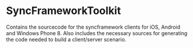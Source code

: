 SyncFrameworkToolkit
====================

Contains the sourcecode for the syncframework clients for iOS, Android and Windows Phone 8. Also includes the necessary sources for generating the code needed to build a client/server scenario.